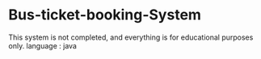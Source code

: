 # Bus-ticket-booking-System
This system is not completed, and everything is for educational purposes only.
language : java

